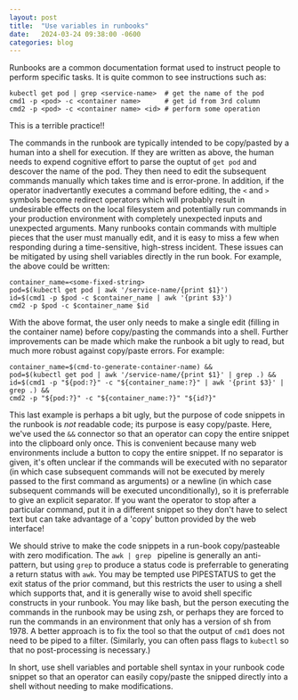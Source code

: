 ```yaml
---
layout: post
title:  "Use variables in runbooks"
date:   2024-03-24 09:38:00 -0600
categories: blog
---
```


Runbooks are a common documentation format used to instruct people to perform specific tasks.
It is quite common to see instructions such as:

~~~~
kubectl get pod | grep <service-name>  # get the name of the pod
cmd1 -p <pod> -c <container name>      # get id from 3rd column
cmd2 -p <pod> -c <container name> <id> # perform some operation
~~~~

This is a terrible practice!!

The commands in the runbook are typically intended to be copy/pasted
by a human into a shell for execution.  If they are written as
above, the human needs to expend cognitive effort to parse the
ouptut of `get pod` and descover the name of the pod.  They then
need to edit the subsequent commands manually which takes time and
is error-prone.  In addition, if the operator inadvertantly executes
a command before editing, the `<` and `>` symbols become redirect
operators which will probably result in undesirable effects on the
local filesystem and potentially run commands in your production
environment with completely unexpected inputs and unexpected
arguments.  Many runbooks contain commands with multiple pieces
that the user must manually edit, and it is easy to miss a few when
responding during a time-sensitive, high-stress incident.  These
issues can be mitigated by using shell variables directly in the
run book.  For example, the above could be written:

~~~~
container_name=<some-fixed-string>
pod=$(kubectl get pod | awk '/service-name/{print $1}')
id=$(cmd1 -p $pod -c $container_name | awk '{print $3}')
cmd2 -p $pod -c $container_name $id
~~~~

With the above format, the user only needs to make a single edit (filling in
the container name) before copy/pasting the commands into a shell.
Further improvements can be made which make the runbook a bit
ugly to read, but much more robust against copy/paste errors.  For
example:

~~~~
container_name=$(cmd-to-generate-container-name) &&
pod=$(kubectl get pod | awk '/service-name/{print $1}' | grep .) &&
id=$(cmd1 -p "${pod:?}" -c "${container_name:?}" | awk '{print $3}' | grep .) &&
cmd2 -p "${pod:?}" -c "${container_name:?}" "${id?}"
~~~~

This last example is perhaps a bit ugly, but the purpose of code snippets
in the runbook is *not* readable code; its purpose is easy copy/paste.
Here, we've used the `&&` connector so that an operator can copy the entire
snippet into the clipboard only once.  This is convenient because
many web environments include a button to copy the entire snippet.  If
no separator is given, it's often unclear if the commands will be
executed with no separator (in which case subsequent commands will not
be executed by merely passed to the first command as arguments) or a newline
(in which case subsequent commands will be executed unconditionally), so
it is preferrable to give an explicit separator.  If you want the
operator to stop after a particular command, put it in a different
snippet so they don't have to select text but can take advantage
of a 'copy' button provided by the web interface!

We should strive to make the code snippets in a run-book copy/pasteable
with zero modification.  The `awk | grep ` pipeline is generally
an anti-pattern, but using `grep` to produce a status code is
preferrable to generating a return status with `awk`.  You may be
tempted use PIPESTATUS to get the exit status of the prior command,
but this restricts the user to using a shell which supports that,
and it is generally wise to avoid shell specific constructs in your
runbook.  You may like bash, but the person executing the commands
in the runbook may be using zsh, or perhaps they are forced to run
the commands in an environment that only has a version of sh from 1978.
A better approach is to fix the tool so that the output of `cmd1`
does not need to be piped to a filter.  (Similarly, you can often
pass flags to `kubectl` so that no post-processing is necessary.)


In short, use shell variables and portable shell syntax in your
runbook code snippet so that an operator can easily copy/paste
the snipped directly into a shell without needing to make modifications.
